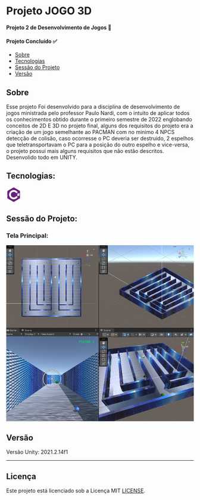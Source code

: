 <h1> Projeto JOGO 3D </h1>
<p><b>Projeto 2 de Desenvolvimento de Jogos 🧮</b></p>

<h4> 
	Projeto Concluído ✅
</h4>

<ul>
 <li><a href="#sobre">Sobre</a></li>
 <li><a href="#tecnologias">Tecnologias</a></li> 
 <li><a href="#sessao">Sessão do Projeto</a></li>
 <li><a href="#version">Versão</a></li>  
</ul>

<h2 id="sobre">Sobre</h2>
<p>Esse projeto Foi desenvolvido para a disciplina de desenvolvimento de jogos ministrada pelo professor Paulo Nardi, com o intuito de aplicar todos os conhecimentos obtido durante o primeiro semestre de 2022 englobando conceitos de 2D E 3D no projeto final, alguns dos requisitos do projeto era a criação de um jogo semelhante ao PACMAN com no minimo 4 NPCS detecção de colisão, caso ocorresse o PC deveria ser destruido, 2 espelhos que teletransportavam o PC para a posição do outro espelho e vice-versa, o projeto possui mais alguns requisitos que não estão descritos.
Desenvolido todo em UNITY.</p>

<h2 id="tecnologias">Tecnologias:</h2>

<p>
  <img src="https://github.com/devicons/devicon/blob/master/icons/csharp/csharp-plain.svg" alt="VSCode" width="40" height="40"/><img                                                                                                                          
 
</p>

<h2 id="sessao">Sessão do Projeto:</h2>

<h3>Tela Principal:</h3>

![Começo](https://github.com/AlexDeSaran/Projeto_3D/blob/main/img.png)

<h2 id="version">Versão</h2>
Versão Unity: 2021.2.14f1

---

## Licença

Este projeto está licenciado sob a Licença MIT [LICENSE](LICENSE).
